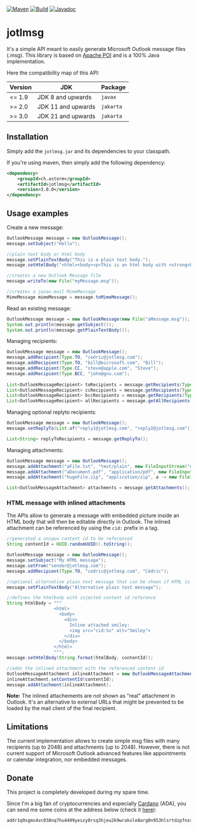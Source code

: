 [![Maven](https://img.shields.io/maven-central/v/ch.astorm/jotlmsg.svg)](https://search.maven.org/search?q=g:ch.astorm%20AND%20a:jotlmsg)
[![Build](https://app.travis-ci.com/ctabin/jotlmsg.svg?branch=master)](https://app.travis-ci.com/github/ctabin/jotlmsg/branches)
[![Javadoc](https://javadoc.io/badge2/ch.astorm/jotlmsg/javadoc.svg)](https://javadoc.io/doc/ch.astorm/jotlmsg) 

# jotlmsg
It's a simple API meant to easily generate Microsoft Outlook message files (.msg). 
This library is based on [Apache POI](https://poi.apache.org) and is a 100% Java implementation.

Here the compatibility map of this API:

| Version | JDK                 | Package
| ------- | ------------------- | ---------
| <= 1.9  | JDK 8 and upwards   | `javax` 
| >= 2.0  | JDK 11 and upwards  | `jakarta`
| >= 3.0  | JDK 21 and upwards  | `jakarta`

## Installation

Simply add the `jotlmsg.jar` and its dependencies to your classpath.

If you're using maven, then simply add the following dependency:
```xml
<dependency>
    <groupId>ch.astorm</groupId>
    <artifactId>jotlmsg</artifactId>
    <version>3.0.0</version>
</dependency>
```

## Usage examples

Create a new message:
```Java
OutlookMessage message = new OutlookMessage();
message.setSubject("Hello");

//plain text body or html body
message.setPlainTextBody("This is a plain text body.");
message.setHtmlBody("<html><body><p>This is an html body with <strong>bold</strong> and <i>italic</i> styles.</p></body></html>");

//creates a new Outlook Message file
message.writeTo(new File("myMessage.msg"));

//creates a javax.mail MimeMessage
MimeMessage mimeMessage = message.toMimeMessage();
```

Read an existing message:
```Java
OutlookMessage message = new OutlookMessage(new File("aMessage.msg"));
System.out.println(message.getSubject());
System.out.println(message.getPlainTextBody());
```

Managing recipients:
```Java
OutlookMessage message = new OutlookMessage();
message.addRecipient(Type.TO, "cedric@jotlmsg.com");
message.addRecipient(Type.TO, "bill@microsoft.com", "Bill");
message.addRecipient(Type.CC, "steve@apple.com", "Steve");
message.addRecipient(Type.BCC, "john@gnu.com");
        
List<OutlookMessageRecipient> toRecipients = message.getRecipients(Type.TO);
List<OutlookMessageRecipient> ccRecipients = message.getRecipients(Type.CC);
List<OutlookMessageRecipient> bccRecipients = message.getRecipients(Type.BCC);
List<OutlookMessageRecipient> allRecipients = message.getAllRecipients();
```

Managing optional replyto recipients:
```Java
OutlookMessage message = new OutlookMessage();
message.setReplyTo(List.of("reply1@jotlmsg.com", "reply2@jotlmsg.com"));

List<String> replyToRecipients = message.getReplyTo();
```

Managing attachments:
```Java
OutlookMessage message = new OutlookMessage();
message.addAttachment("aFile.txt", "text/plain", new FileInputStream("data.txt")); //will be stored in memory
message.addAttachment("aDocument.pdf", "application/pdf", new FileInputStream("file.pdf")); //will be stored in memory
message.addAttachment("hugeFile.zip", "application/zip", a -> new FileInputStream("data.zip")); //piped to output stream

List<OutlookMessageAttachment> attachments = message.getAttachments();
```

### HTML message with inlined attachments

The APIs allow to generate a message with embedded picture inside an HTML body that
will then be editable directly in Outlook. The inlined attachment can be referenced
by using the `cid:` prefix in a tag.

```java
//generated a unique content id to be referenced
String contentId = UUID.randomUUID().toString();

OutlookMessage message = new OutlookMessage();
message.setSubject("My HTML message");
message.setFrom("sender@jotlmsg.com");
message.addRecipient(Type.TO, "cedric@jotlmsg.com", "Cédric");

//optional alternative plain text message that can be shown if HTML is not displayed
message.setPlainTextBody("Alternative plain text message");

//defines the htmlbody with injected content id reference
String htmlBody = """
                  <html>
                    <body>
                      <div>
                        Inline attached smiley:
                        <img src="cid:%s" alt="Smiley">
                      </div>
                    </body>
                  </html>
                  """;
message.setHtmlBody(String.format(htmlBody, contentId));

//adds the inlined attachment with the referenced content id
OutlookMessageAttachment inlineAttachment = new OutlookMessageAttachment("Face-smile.png", "image/png", a -> OutlookMessageMIMETest.class.getResourceAsStream("Face-smile.png"));
inlineAttachment.setContentId(contentId);
message.addAttachment(inlineAttachment);
```

**Note:** The inlined attachements are not shown as "real" attachment in Outlook. It's an alternative to external URLs that
might be prevented to be loaded by the mail client of the final recipient.

## Limitations

The current implementation allows to create simple msg files with many recipients (up to 2048) and attachments (up to 2048). 
However, there is not current support of Microsoft Outlook advanced features like appointments or calendar integration, nor embedded messages.

## Donate

This project is completely developed during my spare time.

Since I'm a big fan of cryptocurrencies and especially [Cardano](https://cardano.org) (ADA), you can send me
some coins at the address below (check it [here](https://cardanoscan.io/address/addr1q9sgms4vc038nq7hu4499yeszy0rsq3hjeu2k9wraksle8arg0n953hlsrtdzpfnxxw996l4t6qu5xsx8cmmakjcqhksaqpj66)):

```
addr1q9sgms4vc038nq7hu4499yeszy0rsq3hjeu2k9wraksle8arg0n953hlsrtdzpfnxxw996l4t6qu5xsx8cmmakjcqhksaqpj66
```

